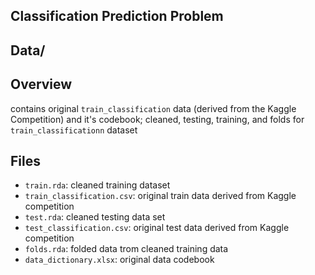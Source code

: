 ## Classification Prediction Problem
## Data/ 

## Overview 
contains original `train_classification` data (derived from the Kaggle Competition) and it's codebook; cleaned, testing, training, and folds for `train_classificationn` dataset

## Files 
- `train.rda`: cleaned training dataset 
- `train_classification.csv`: original train data derived from Kaggle competition
- `test.rda`: cleaned testing data set 
- `test_classification.csv`: original test data derived from Kaggle competition
- `folds.rda`: folded data trom cleaned training data 
- `data_dictionary.xlsx`: original data codebook 
